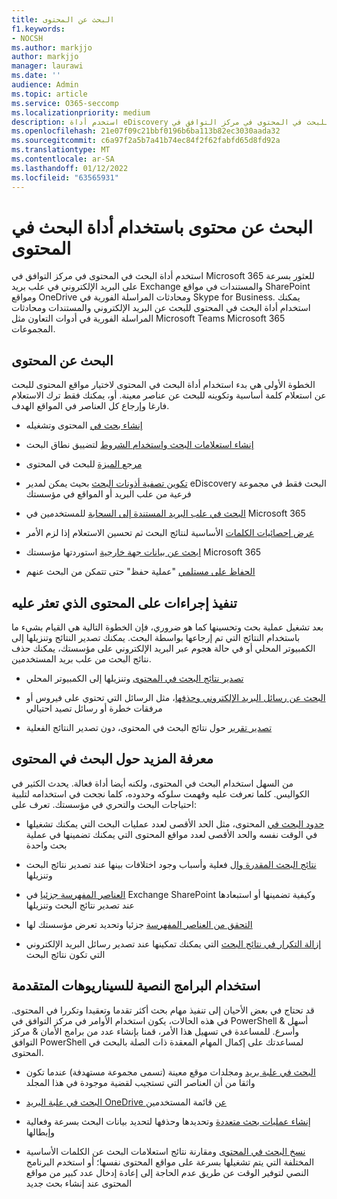 ```yaml
---
title: البحث عن المحتوى
f1.keywords:
- NOCSH
ms.author: markjjo
author: markjjo
manager: laurawi
ms.date: ''
audience: Admin
ms.topic: article
ms.service: O365-seccomp
ms.localizationpriority: medium
description: استخدم أداة eDiscovery للبحث في المحتوى في مركز التوافق في Microsoft 365 للعثور بسرعة على البريد الإلكتروني في علب بريد Exchange والمستندات في مواقع SharePoint ومواقع OneDrive ومحادثات المراسلة الفورية في Skype for Business.
ms.openlocfilehash: 21e07f09c21bbf0196b6ba113b82ec3030aada32
ms.sourcegitcommit: c6a97f2a5b7a41b74ec84f2f62fabfd65d8fd92a
ms.translationtype: MT
ms.contentlocale: ar-SA
ms.lasthandoff: 01/12/2022
ms.locfileid: "63565931"
---
```

# <a name="search-for-content-using-the-content-search-tool"></a>البحث عن محتوى باستخدام أداة البحث في المحتوى

استخدم أداة البحث في المحتوى في مركز التوافق في Microsoft 365 للعثور بسرعة على البريد الإلكتروني في علب بريد Exchange والمستندات في مواقع SharePoint ومواقع OneDrive ومحادثات المراسلة الفورية في Skype for Business. يمكنك استخدام أداة البحث في المحتوى للبحث عن البريد الإلكتروني والمستندات ومحادثات المراسلة الفورية في أدوات التعاون مثل Microsoft Teams Microsoft 365 المجموعات.
  
## <a name="search-for-content"></a>البحث عن المحتوى

الخطوة الأولى هي بدء استخدام أداة البحث في المحتوى لاختيار مواقع المحتوى للبحث عن استعلام كلمة أساسية وتكوينه للبحث عن عناصر معينة. أو، يمكنك فقط ترك الاستعلام فارغا وإرجاع كل العناصر في المواقع الهدف.
  
- [إنشاء بحث في](content-search.md) المحتوى وتشغيله

- [إنشاء استعلامات البحث واستخدام الشروط](keyword-queries-and-search-conditions.md) لتضييق نطاق البحث

- [مرجع الميزة](content-search-reference.md) للبحث في المحتوى

- [تكوين تصفية أذونات البحث](permissions-filtering-for-content-search.md) بحيث يمكن لمدير eDiscovery البحث فقط في مجموعة فرعية من علب البريد أو المواقع في مؤسستك

- [البحث في علب البريد المستندة إلى السحابة](search-cloud-based-mailboxes-for-on-premises-users.md) للمستخدمين في Microsoft 365

- [عرض إحصائيات الكلمات](view-keyword-statistics-for-content-search.md) الأساسية لنتائج البحث ثم تحسين الاستعلام إذا لزم الأمر

- [ابحث عن بيانات جهة خارجية](use-content-search-to-search-third-party-data-that-was-imported.md) استوردتها مؤسستك Microsoft 365

- [الحفاظ على مستلمي](/exchange/policy-and-compliance/holds/preserve-bcc-recipients-and-group-members) "عملية حفظ" حتى تتمكن من البحث عنهم

## <a name="perform-actions-on-content-you-find"></a>تنفيذ إجراءات على المحتوى الذي تعثر عليه

بعد تشغيل عملية بحث وتحسينها كما هو ضروري، فإن الخطوة التالية هي القيام بشيء ما باستخدام النتائج التي تم إرجاعها بواسطة البحث. يمكنك تصدير النتائج وتنزيلها إلى الكمبيوتر المحلي أو في حالة هجوم عبر البريد الإلكتروني على مؤسستك، يمكنك حذف نتائج البحث من علب بريد المستخدمين.
  
- [تصدير نتائج البحث في المحتوى](export-search-results.md) وتنزيلها إلى الكمبيوتر المحلي

- [البحث عن رسائل البريد الإلكتروني وحذفها](search-for-and-delete-messages-in-your-organization.md)، مثل الرسائل التي تحتوي على فيروس أو مرفقات خطرة أو رسائل تصيد احتيالي

- [تصدير تقرير](export-a-content-search-report.md) حول نتائج البحث في المحتوى، دون تصدير النتائج الفعلية

## <a name="learn-more-about-content-search"></a>معرفة المزيد حول البحث في المحتوى

من السهل استخدام البحث في المحتوى، ولكنه أيضا أداة فعالة. يحدث الكثير في الكواليس. كلما تعرفت عليه وفهمت سلوكه وحدوده، كلما نجحت في استخدامه لتلبية احتياجات البحث والتحري في مؤسستك. تعرف على:
  
- [حدود البحث في](limits-for-content-search.md) المحتوى، مثل الحد الأقصى لعدد عمليات البحث التي يمكنك تشغيلها في الوقت نفسه والحد الأقصى لعدد مواقع المحتوى التي يمكنك تضمينها في عملية بحث واحدة

- [نتائج البحث المقدرة وال](differences-between-estimated-and-actual-ediscovery-search-results.md) فعلية وأسباب وجود اختلافات بينها عند تصدير نتائج البحث وتنزيلها

- [العناصر المفهرسة جزئيا](partially-indexed-items-in-content-search.md) في Exchange SharePoint وكيفية تضمينها أو استبعادها عند تصدير نتائج البحث وتنزيلها

- [التحقق من العناصر المفهرسة](investigating-partially-indexed-items-in-ediscovery.md) جزئيا وتحديد تعرض مؤسستك لها

- [إزالة التكرار في نتائج البحث](de-duplication-in-ediscovery-search-results.md) التي يمكنك تمكينها عند تصدير رسائل البريد الإلكتروني التي تكون نتائج البحث

## <a name="use-scripts-for-advanced-scenarios"></a>استخدام البرامج النصية للسيناريوهات المتقدمة

قد تحتاج في بعض الأحيان إلى تنفيذ مهام بحث أكثر تقدما وتعقيدا وتكررا في المحتوى. في هذه الحالات، يكون استخدام الأوامر في مركز التوافق في PowerShell & أسهل وأسرع. للمساعدة في تسهيل هذا الأمر، قمنا بإنشاء عدد من برامج الأمان & مركز التوافق PowerShell لمساعدتك على إكمال المهام المعقدة ذات الصلة بالبحث في المحتوى.

- [البحث في علبة بريد](use-content-search-for-targeted-collections.md) ومجلدات موقع معينة (تسمى مجموعة مستهدفة) عندما تكون واثقا من أن العناصر التي تستجيب لقضية موجودة في هذا المجلد

- [البحث في علبة البريد OneDrive عن](search-the-mailbox-and-onedrive-for-business-for-a-list-of-users.md) قائمة المستخدمين

- [إنشاء عمليات بحث متعددة](create-report-on-and-delete-multiple-content-searches.md) وتحديدها وحذفها لتحديد بيانات البحث بسرعة وفعالية وإبطالها

- [نسخ البحث في المحتوى](clone-a-content-search.md) ومقارنة نتائج استعلامات البحث عن الكلمات الأساسية المختلفة التي يتم تشغيلها بسرعة على مواقع المحتوى نفسها؛ أو استخدم البرنامج النصي لتوفير الوقت عن طريق عدم الحاجة إلى إعادة إدخال عدد كبير من مواقع المحتوى عند إنشاء بحث جديد
